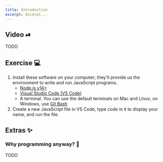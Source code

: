 ```yaml
---
title: Introduction
excerpt: Excerpt...
---
```


## Video ⏯

TODO

## Exercise 💻

1. Install these software on your computer; they'll provide us the environment to write and run JavaScript programs.
    * [Node.js v14+](https://nodejs.org/en/)
    * [Visual Studio Code (<abbr>VS Code</abbr>)](https://code.visualstudio.com/)
    * A terminal. You can use the default terminals on Mac and Linux; on Windows, use [Git Bash](https://git-scm.com/downloads)
2. Create a new JavaScript file in VS Code, type code in it to display your name, and run the file.


## Extras ✨

### Why programming anyway? 🤔

TODO
